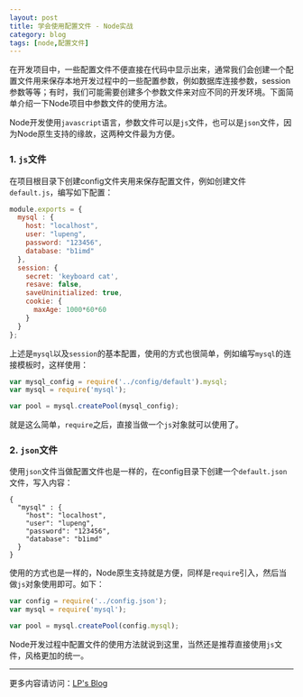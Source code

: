 ```yaml
---
layout: post
title: 学会使用配置文件 - Node实战
category: blog
tags: [node,配置文件]
---
```


在开发项目中，一些配置文件不便直接在代码中显示出来，通常我们会创建一个配置文件用来保存本地开发过程中的一些配置参数，例如数据库连接参数，session参数等等；有时，我们可能需要创建多个参数文件来对应不同的开发环境。下面简单介绍一下Node项目中参数文件的使用方法。
<!-- more -->
Node开发使用`javascript`语言，参数文件可以是`js`文件，也可以是`json`文件，因为Node原生支持的缘故，这两种文件最为方便。

### 1. `js`文件
在项目根目录下创建config文件夹用来保存配置文件，例如创建文件`default.js`，编写如下配置：

```js
module.exports = {
  mysql : {
    host: "localhost",
    user: "lupeng",
    password: "123456",
    database: "b1imd"
  },
  session: {
    secret: 'keyboard cat',
    resave: false,
    saveUninitialized: true,
    cookie: {
      maxAge: 1000*60*60
    }
  }
};
```

上述是`mysql`以及`session`的基本配置，使用的方式也很简单，例如编写`mysql`的连接模板时，这样使用：

```js
var mysql_config = require('../config/default').mysql;
var mysql = require('mysql');

var pool = mysql.createPool(mysql_config);
```

就是这么简单，`require`之后，直接当做一个`js`对象就可以使用了。

### 2. `json`文件
使用`json`文件当做配置文件也是一样的，在config目录下创建一个`default.json`文件，写入内容：

```
{
  "mysql" : {
    "host": "localhost",
    "user": "lupeng",
    "password": "123456",
    "database": "b1imd"
  }
}
```

使用的方式也是一样的，Node原生支持就是方便，同样是`require`引入，然后当做`js`对象使用即可。如下：

```js
var config = require('../config.json');
var mysql = require('mysql');

var pool = mysql.createPool(config.mysql);
```

Node开发过程中配置文件的使用方法就说到这里，当然还是推荐直接使用`js`文件，风格更加的统一。

---
更多内容请访问：[LP's Blog](http://lupeng.me/)